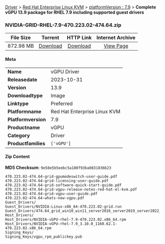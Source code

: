 
[Driver](/README.md)  >  [Red Hat Enterprise Linux KVM](/index/Driver/Red_Hat_Enterprise_Linux_KVM.md)  >  [platformVersion : 7.9](/index/Driver/Red_Hat_Enterprise_Linux_KVM/7.9.md)  >  **Complete vGPU 13.9 package for RHEL 7.9 including supported guest drivers**


### NVIDIA-GRID-RHEL-7.9-470.223.02-474.64.zip

| **File Size** | **Torrent**  | **HTTP Link** | **Internet Archive** |
|:-------------:|:------------:|:-------------:|:--------------------:|
| 872.98 MB |  [Download](https://archive.org/download/nvgpu_NVIDIA-GRID-RHEL-7.9-470.223.02-474.64.zip/nvgpu_NVIDIA-GRID-RHEL-7.9-470.223.02-474.64.zip_archive.torrent)       | [Download](https://archive.org/compress/nvgpu_NVIDIA-GRID-RHEL-7.9-470.223.02-474.64.zip) | [View Page](https://archive.org/details/nvgpu_NVIDIA-GRID-RHEL-7.9-470.223.02-474.64.zip)       |

#### Meta

<table>
<tr><td><strong>Name</strong></td><td>vGPU Driver</td></tr>
<tr><td><strong>Releasedate</strong></td><td>2023-10-31</td></tr>
<tr><td><strong>Version</strong></td><td>13.9</td></tr>
<tr><td><strong>Downloadtype</strong></td><td>Image</td></tr>
<tr><td><strong>Linktype</strong></td><td>Preferred</td></tr>
<tr><td><strong>Platformname</strong></td><td>Red Hat Enterprise Linux KVM</td></tr>
<tr><td><strong>Platformversion</strong></td><td>7.9</td></tr>
<tr><td><strong>Productname</strong></td><td>vGPU</td></tr>
<tr><td><strong>Category</strong></td><td>Driver</td></tr>
<tr><td><strong>Productfamilies</strong></td><td><code>['vGPU']</code></td></tr>
</table>

#### Zip Content

**MD5 Checksum**: `9e58e5b5eebc5a180f93ba0831836b23`

```text
470.223.02-474.64-grid-gpumodeswitch-user-guide.pdf
470.223.02-474.64-grid-licensing-user-guide.pdf
470.223.02-474.64-grid-software-quick-start-guide.pdf
470.223.02-474.64-grid-vgpu-release-notes-red-hat-el-kvm.pdf
470.223.02-474.64-grid-vgpu-user-guide.pdf
470.223.02-474.64-whats-new-vgpu.pdf
Guest_Drivers/
Guest_Drivers/NVIDIA-Linux-x86_64-470.223.02-grid.run
Guest_Drivers/474.64_grid_win10_win11_server2016_server2019_server2022_64bit_international.exe
Host_Drivers/
Host_Drivers/NVIDIA-vGPU-rhel-7.9-470.223.02.x86_64.rpm
Host_Drivers/NVIDIA-vGPU-rhel-7.9_3.10.0_1160.62.1-470.223.02.x86_64.rpm
Signing_Keys/
Signing_Keys/vgpu_rpm_publickey.pub
```